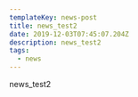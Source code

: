 ```yaml
---
templateKey: news-post
title: news_test2
date: 2019-12-03T07:45:07.204Z
description: news_test2
tags:
  - news
---
```

news_test2
